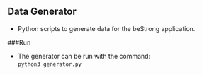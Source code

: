 ## Data Generator
- Python scripts to generate data for the beStrong application.

###Run
- The generator can be run with the command:  
`python3 generator.py`